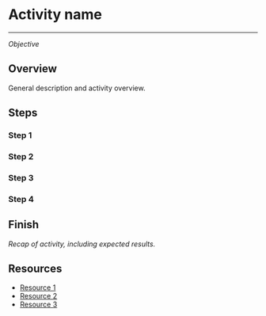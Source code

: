 # Activity name
---

*Objective*

## Overview

General description and activity overview.

## Steps

### Step 1

### Step 2

### Step 3

### Step 4

## Finish

*Recap of activity, including expected results.*

## Resources

- [Resource 1](Link)
- [Resource 2](Link)
- [Resource 3](Link)

